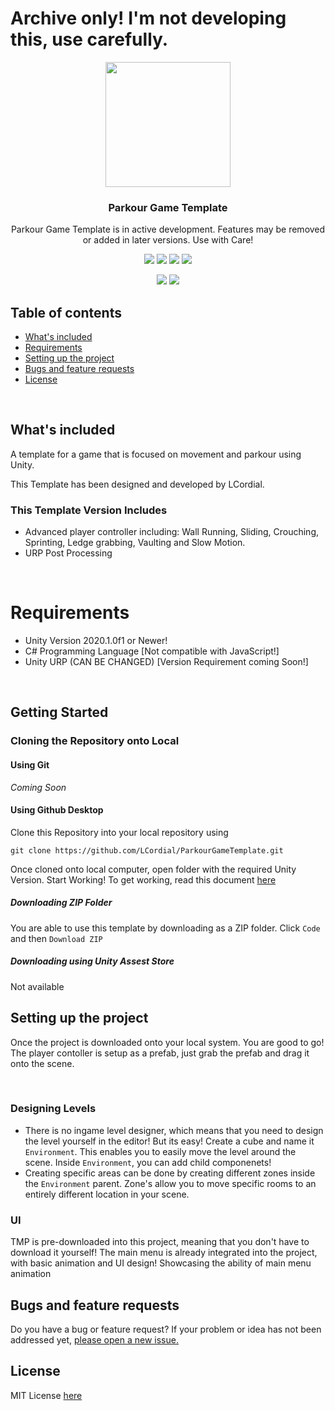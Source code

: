 # Archive only! I'm not developing this, use carefully.

<p align="center">
  <a href="#">
    <img src="https://github.com/Ambience-Studios/assets/blob/main/ambiencetransparent.png" width="200" height="200">
  </a>
</p>

<h3 align="center">Parkour Game Template </h3>

<p align="center">Parkour Game Template is in active development. Features may be removed or added in later versions. Use with Care!</p>

<p align="center">
  <img src="https://img.shields.io/github/repo-size/LCordial/ParkourGameTemplate">
  <img src="https://img.shields.io/badge/License-MIT-brightgreen">
  <img src="https://img.shields.io/github/issues/LCordial/parkour-game-template">
  <img src="https://img.shields.io/github/release-date-pre/LCordial/ParkourGameTemplate">
</p>
<p align="center">
  <img src="https://img.shields.io/badge/-Unity-000000?style=flat-square&logo=unity&logoColor=white" />
  <img src="https://img.shields.io/badge/-CSharp-239120?style=flat-square&logo=c-sharp&logoColor=white" />
</p>

## Table of contents
- [What's included](#whats-included)
- [Requirements](#requirements)
- [Setting up the project](#setting-up-the-project)
- [Bugs and feature requests](#bugs-and-feature-requests)
- [License](#license)

<br>

## What's included

A template for a game that is focused on movement and parkour using Unity.

This Template has been designed and developed by LCordial.

### This Template Version Includes
   - Advanced player controller including: Wall Running, Sliding, Crouching, Sprinting, Ledge grabbing, Vaulting and Slow Motion.
   - URP Post Processing
   
<br>
   
# Requirements
- Unity Version 2020.1.0f1 or Newer!
- C# Programming Language [Not compatible with JavaScript!]
- Unity URP (CAN BE CHANGED) [Version Requirement coming Soon!]

<br>

## Getting Started

### **Cloning the Repository onto Local**

#### Using Git
*Coming Soon*

#### Using Github Desktop
Clone this Repository into your local repository using
```
git clone https://github.com/LCordial/ParkourGameTemplate.git
```
Once cloned onto local computer, open folder with the required Unity Version. Start Working!
To get working, read this document [here](https://github.com/LCordial/ParkourGameTemplate/blob/master/PROJECTSETUP.md)

##### **Downloading ZIP Folder**
You are able to use this template by downloading as a ZIP folder. Click `Code` and then `Download ZIP` 

##### **Downloading using Unity Assest Store**
Not available

## Setting up the project

Once the project is downloaded onto your local system. You are good to go! The player contoller is setup as a prefab, just grab the prefab and drag it onto the scene.

<br>

### Designing Levels
* There is no ingame level designer, which means that you need to design the level yourself in the editor! But its easy! Create a cube and name it `Environment`. This enables you to easily move the level around the scene. Inside `Environment`, you can add child componenets! 
* Creating specific areas can be done by creating different zones inside the `Environment` parent. Zone's allow you to move specific rooms to an entirely different location in your scene.


### UI
TMP is pre-downloaded into this project, meaning that you don't have to download it yourself! The main menu is already integrated into the project, with basic animation and UI design! Showcasing the ability of main menu animation


## Bugs and feature requests
Do you have a bug or feature request? If your problem or idea has not been addressed yet, [please open a new issue.](https://github.com/LCordial/parkour-game-template/issues/new/choose)


## License
MIT License [here](https://github.com/LCordial/ParkourGameTemplate/blob/master/LICENSE.md)

<br>
